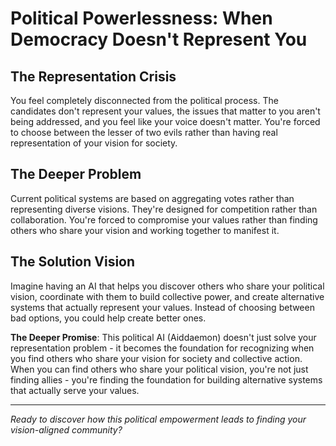 # Political Powerlessness: When Democracy Doesn't Represent You

## The Representation Crisis
You feel completely disconnected from the political process. The candidates don't represent your values, the issues that matter to you aren't being addressed, and you feel like your voice doesn't matter. You're forced to choose between the lesser of two evils rather than having real representation of your vision for society.

## The Deeper Problem
Current political systems are based on aggregating votes rather than representing diverse visions. They're designed for competition rather than collaboration. You're forced to compromise your values rather than finding others who share your vision and working together to manifest it.

## The Solution Vision
Imagine having an AI that helps you discover others who share your political vision, coordinate with them to build collective power, and create alternative systems that actually represent your values. Instead of choosing between bad options, you could help create better ones.

**The Deeper Promise**: This political AI (Aiddaemon) doesn't just solve your representation problem - it becomes the foundation for recognizing when you find others who share your vision for society and collective action. When you can find others who share your political vision, you're not just finding allies - you're finding the foundation for building alternative systems that actually serve your values.

---

*Ready to discover how this political empowerment leads to finding your vision-aligned community?*